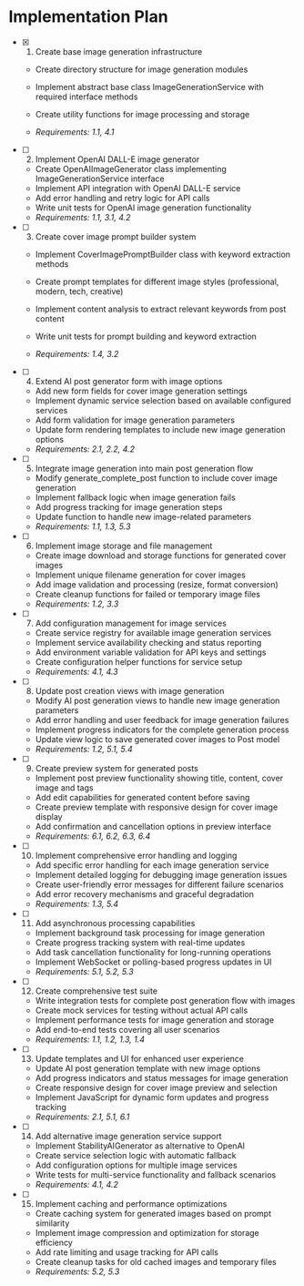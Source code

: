 # Implementation Plan

- [x] 1. Create base image generation infrastructure



  - Create directory structure for image generation modules
  - Implement abstract base class ImageGenerationService with required interface methods
  - Create utility functions for image processing and storage



  - _Requirements: 1.1, 4.1_

- [ ] 2. Implement OpenAI DALL-E image generator
  - Create OpenAIImageGenerator class implementing ImageGenerationService interface
  - Implement API integration with OpenAI DALL-E service
  - Add error handling and retry logic for API calls
  - Write unit tests for OpenAI image generation functionality
  - _Requirements: 1.1, 3.1, 4.2_

- [ ] 3. Create cover image prompt builder system
  - Implement CoverImagePromptBuilder class with keyword extraction methods

  - Create prompt templates for different image styles (professional, modern, tech, creative)
  - Implement content analysis to extract relevant keywords from post content
  - Write unit tests for prompt building and keyword extraction
  - _Requirements: 1.4, 3.2_

- [ ] 4. Extend AI post generator form with image options
  - Add new form fields for cover image generation settings
  - Implement dynamic service selection based on available configured services
  - Add form validation for image generation parameters
  - Update form rendering templates to include new image generation options
  - _Requirements: 2.1, 2.2, 4.2_

- [ ] 5. Integrate image generation into main post generation flow
  - Modify generate_complete_post function to include cover image generation
  - Implement fallback logic when image generation fails
  - Add progress tracking for image generation steps
  - Update function to handle new image-related parameters
  - _Requirements: 1.1, 1.3, 5.3_

- [ ] 6. Implement image storage and file management
  - Create image download and storage functions for generated cover images
  - Implement unique filename generation for cover images
  - Add image validation and processing (resize, format conversion)
  - Create cleanup functions for failed or temporary image files
  - _Requirements: 1.2, 3.3_

- [ ] 7. Add configuration management for image services
  - Create service registry for available image generation services
  - Implement service availability checking and status reporting
  - Add environment variable validation for API keys and settings
  - Create configuration helper functions for service setup
  - _Requirements: 4.1, 4.3_

- [ ] 8. Update post creation views with image generation
  - Modify AI post generation views to handle new image generation parameters
  - Add error handling and user feedback for image generation failures
  - Implement progress indicators for the complete generation process
  - Update view logic to save generated cover images to Post model
  - _Requirements: 1.2, 5.1, 5.4_

- [ ] 9. Create preview system for generated posts
  - Implement post preview functionality showing title, content, cover image and tags
  - Add edit capabilities for generated content before saving
  - Create preview template with responsive design for cover image display
  - Add confirmation and cancellation options in preview interface
  - _Requirements: 6.1, 6.2, 6.3, 6.4_

- [ ] 10. Implement comprehensive error handling and logging
  - Add specific error handling for each image generation service
  - Implement detailed logging for debugging image generation issues
  - Create user-friendly error messages for different failure scenarios
  - Add error recovery mechanisms and graceful degradation
  - _Requirements: 1.3, 5.4_

- [ ] 11. Add asynchronous processing capabilities
  - Implement background task processing for image generation
  - Create progress tracking system with real-time updates
  - Add task cancellation functionality for long-running operations
  - Implement WebSocket or polling-based progress updates in UI
  - _Requirements: 5.1, 5.2, 5.3_

- [ ] 12. Create comprehensive test suite
  - Write integration tests for complete post generation flow with images
  - Create mock services for testing without actual API calls
  - Implement performance tests for image generation and storage
  - Add end-to-end tests covering all user scenarios
  - _Requirements: 1.1, 1.2, 1.3, 1.4_

- [ ] 13. Update templates and UI for enhanced user experience
  - Update AI post generation template with new image options
  - Add progress indicators and status messages for image generation
  - Create responsive design for cover image preview and selection
  - Implement JavaScript for dynamic form updates and progress tracking
  - _Requirements: 2.1, 5.1, 6.1_

- [ ] 14. Add alternative image generation service support
  - Implement StabilityAIGenerator as alternative to OpenAI
  - Create service selection logic with automatic fallback
  - Add configuration options for multiple image services
  - Write tests for multi-service functionality and fallback scenarios
  - _Requirements: 4.1, 4.2_

- [ ] 15. Implement caching and performance optimizations
  - Create caching system for generated images based on prompt similarity
  - Implement image compression and optimization for storage efficiency
  - Add rate limiting and usage tracking for API calls
  - Create cleanup tasks for old cached images and temporary files
  - _Requirements: 5.2, 5.3_